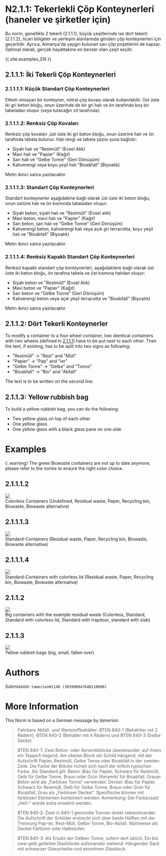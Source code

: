 # N2.1.1: Tekerlekli Çöp Konteynerleri (haneler ve şirketler için)

Bu norm, genellikle 2 tekerli (2.1.1.1), büyük çeşitlerinde ise dört tekerli (2.1.1.2), ticari bölgeler ve yerleşim alanlarında görülen çöp konteynerleri için geçerlidir. Ayrıca, Almanya'da yaygın bulunan sarı çöp poşetlerini de kapsar. Optimal olarak, gerçek hayattakine en benzer olan çeşit seçilir.

{{ site.examples_EN }}

## 2.1.1.1: İki Tekerli Çöp Konteynerleri
### 2.1.1.1.1: Küçük Standart Çöp Konteynerleri

Etiketi olmayan bir konteyner, nötral çöp kovası olarak kullanılabilir. Üst üste iki gri beton bloğu, onun üzerinde de bir gri halı ve ön tarafında boş bir tabeladan oluşur (veya tutacağın zıt tarafında).

### 2.1.1.1.2: Renksiz Çöp Kovaları

Renksiz çöp kovaları ,üst üste iki gri beton bloğu, onun üzerine halı ve ön tarafında tabela bulunur. Halı rengi ve tabela yazısı şuna bağlıdır:
* Siyah halı ve "Restmüll" (Evsel Atık)
* Mavi halı ve "Papier" (Kağıt)
* Sarı halı ve "Gelbe Tonne" (Geri Dönüşüm)
* Kahverengi veya koyu yeşil halı "Bioabfall" (Biyoatık)

Metin ikinci satıra yazılacaktır.

### 2.1.1.1.3: Standart Çöp Konteynerleri

Standart konteynerler aşağıdakine bağlı olarak üst üste iki beton bloğu, onun üstüne halı ve ön kısmında tabeladan oluşur:
* Siyah beton, siyah halı ve "Restmüll" (Evsel atık)
* Mavi beton, mavi halı ve "Papier" (Kağıt)
* Sarı beton, sarı halı ve "Gelbe Tonne" (Geri Dönüşüm)
* Kahverengi beton, kahverengi halı veya açık gri terracotta, koyu yeşil halı ve "Bioabfall" (Biyoatık)

Metin ikinci satıra yazılacaktır.

### 2.1.1.1.4: Renksiz Kapaklı Standart Çöp Konteynerleri

Renksiz kapaklı standart çöp konteynerleri, aşağıdakilere bağlı olarak üst üste iki beton bloğu, ön tarafına tabela ve üst kısmına halıdan oluşur:
* Siyah beton ve "Restmüll" (Evsel Atık)
* Mavi beton ve "Papier" (Kağıt)
* Sarı beton ve "Gelbe Tonne" (Geri Dönüşüm)
* Kahverengi beton veya açık yeşil terracotta ve "Bioabfall" (Biyoatık)

Metin ikinci satıra yazılacaktır.

## 2.1.1.2: Dört Tekerli Konteynerler

To modify a container to a four wheel container, two identical containers with two wheels (defined in [2.1.1.1](#2111-container-with-two-wheels)) have to be put next to each other. Then the text, if existing, has to be split into two signs as following:
* "Restmüll" -> "Rest" and "Müll"
* "Papier" -> "Pap" and "ier"
* "Gelbe Tonne" -> "Gelbe" and "Tonne"
* "Bioabfall" -> "Bio" and "Abfall"

The text is to be written on the second line.

## 2.1.1.3: Yellow rubbish bag

To build a yellow rubbish bag, you can do the following:
* Two yellow glass on top of each other
* One yellow glass
* One yellow glass with a black glass pane on one side

# Examples

{:.warning}
The green Biowaste containers are not up to date anymore, please refer to the norms to ensure the right color choice.

## 2.1.1.1.2

![](https://cdn.discordapp.com/attachments/702537093527765083/702537396532674591/N41.png)  
Colorless Containers (Undefined, Residual waste, Paper, Recycling bin, Biowaste, Biowaste alternative)

## 2.1.1.1.3

![](https://cdn.discordapp.com/attachments/702537093527765083/702537401993789480/N41b.png)  
Standard-Containers (Residual waste, Paper, Recycling bin, Biowaste, Biowaste alternative)

## 2.1.1.1.4

![](https://cdn.discordapp.com/attachments/702537093527765083/702537407257378875/N41c.png)  
Standard-Containers with colorless lid (Residual waste, Paper, Recycling bin, Biowaste, Biowaste alternative)

## 2.1.1.2

![](https://cdn.discordapp.com/attachments/702537093527765083/702537411225190450/N42.png)  
Big containers with the example residual waste (Colorless, Standard, Standard with colorless lid, Standard with trapdoor, standard with slab)

## 2.1.1.3

![](https://cdn.discordapp.com/attachments/702537093527765083/702537415809564762/N43.png)  
Yellow rubbish bags (big, small, fallen over)

# Authors

Submission: `tamerion#1140 (303990947648110608)`

# More Information

This Norm is based on a German message by _tamerion:_

> Fahrbare Abfall- und Wertstoffbehälter: BTEN 840-1 (Behählter mit 2 Rädern), BTEN 840-2 (Behälter mit 4 Rädern) und BTEN 840-3 (Gelbe Säcke)
>
> BTEN 840-1: Zwei Beton- oder Keramikblöcke übereinander, auf ihnen ein Teppich liegend. Am oberen Block ein Schild hängend, mit der Aufschrift Papier, Restmüll, Gelbe Tonne oder Bioabfall in der zweiten Zeile. Die Farbe der Blöcke richtet sich nach der örtlich typischen Farbe. Als Standard gilt: Beton: Blau für Papier, Schwarz für Restmüll, Gelb für Gelbe Tonne, Braun oder Grün (Keramik) für Bioabfall. Grauer Beton wird als „Farblose Tonne“ verwendet. Deckel: Blau für Papier, Schwarz für Restmüll, Gelb für Gelbe Tonne, Braun oder Grün für Bioabfall, Grau als „Farbloser Deckel“. Spezifische können mit farblosen Elementen kombiniert werden. Anmerkung: Der Farbzusatz „Hell-“ würde extra erwähnt werden.
>
> BTEN 840-2: Zwei in 840-1 genormte Tonnen direkt nebeneinander. Die Aufschrift der Schilder erstreckt sich über beide Hälften mit der Trennung Pap-ier, Rest-Müll, Gelbe-Tonne, Bio-Abfall. Wahlweise als Deckel Falltüren oder Halbstufen.
>
> BTEN 840-3: Als Ersatz der Gelben Tonne, sofern dort üblich. Ein bis zwei gelb gefärbte Glasblöcke aufeinander stehend. Hängender Sack mit schwarzer Glasscheibe und einzelnem Glasblock.
